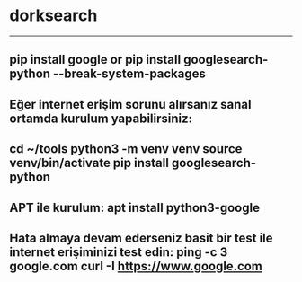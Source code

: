 # dorksearch
-------------------------------------------------------------------------------------------------------------------------------------------------------------------------------------------------------------------------------------------
pip install google 
or 
pip install googlesearch-python --break-system-packages
-------------------------------------------------------------------------------------------------------------------------------------------------------------------------------------------------------------------------------------------
Eğer internet erişim sorunu alırsanız sanal ortamda kurulum yapabilirsiniz:
-------------------------------------------------------------------------------------------------------------------------------------------------------------------------------------------------------------------------------------------
cd ~/tools
python3 -m venv venv
source venv/bin/activate
pip install googlesearch-python
-------------------------------------------------------------------------------------------------------------------------------------------------------------------------------------------------------------------------------------------
APT ile kurulum: apt install python3-google
-------------------------------------------------------------------------------------------------------------------------------------------------------------------------------------------------------------------------------------------
Hata almaya devam ederseniz basit bir test ile internet erişiminizi test edin:
ping -c 3 google.com
curl -I https://www.google.com
-------------------------------------------------------------------------------------------------------------------------------------------------------------------------------------------------------------------------------------------
